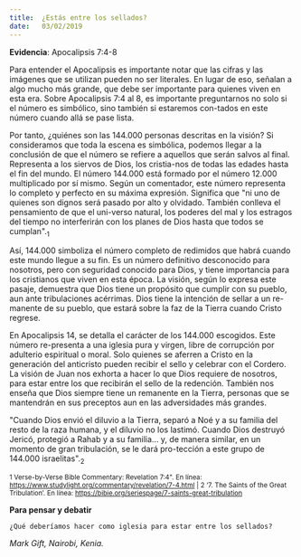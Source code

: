 ```yaml
---
title:  ¿Estás entre los sellados?
date:   03/02/2019
---
```


**Evidencia**: Apocalipsis 7:4-8 

Para entender el Apocalipsis es importante notar que las cifras y las imágenes que se utilizan pueden no ser literales. En lugar de eso, señalan a algo mucho más grande, que debe ser importante para quienes viven en esta era. Sobre Apocalipsis 7:4 al 8, es importante preguntarnos no solo si el número es simbólico, sino también si estaremos con-tados en este número cuando allá se pase lista. 

Por tanto, ¿quiénes son las 144.000 personas descritas en la visión? Si consideramos que toda la escena es simbólica, podemos llegar a la conclusión de que el número se refiere a aquellos que serán salvos al final. Representa a los siervos de Dios, los cristia-nos de todas las edades hasta el fin del mundo. El número 144.000 está formado por el número 12.000 multiplicado por sí mismo. Según un comentador, este número representa lo completo y perfecto en su máxima expresión. Significa que "ni uno de quienes son dignos será pasado por alto y olvidado. También conlleva el pensamiento de que el uni-verso natural, los poderes del mal y los estragos del tiempo no interferirán con los planes de Dios hasta que todos se cumplan".<sub>1</sub>

Así, 144.000 simboliza el número completo de redimidos que habrá cuando este mundo llegue a su fin. Es un número definitivo desconocido para nosotros, pero con seguridad conocido para Dios, y tiene importancia para los cristianos que viven en esta época. La visión, según lo expresa este pasaje, demuestra que Dios tiene un propósito que cumplir con su pueblo, aun ante tribulaciones acérrimas. Dios tiene la intención de sellar a un re-manente de su pueblo, que estará sobre la faz de la Tierra cuando Cristo regrese. 

En Apocalipsis 14, se detalla el carácter de los 144.000 escogidos. Este número re-presenta a una iglesia pura y virgen, libre de corrupción por adulterio espiritual o moral. Solo quienes se aferren a Cristo en la generación del anticristo pueden recibir el sello y celebrar con el Cordero. La visión de Juan nos exhorta a hacer lo que Dios requiere de nosotros, para estar entre los que recibirán el sello de la redención. También nos enseña que Dios siempre tiene un remanente en la Tierra, personas que se mantendrán en sus preceptos aun en las adversidades más grandes. 

"Cuando Dios envió el diluvio a la Tierra, separó a Noé y a su familia del resto de la raza humana, y el diluvio no los lastimó. Cuando Dios destruyó Jericó, protegió a Rahab y a su familia... y, de manera similar, en un momento de gran tribulación, se le dará pro-tección a este grupo de 144.000 israelitas".<sub>2 </sub>

<sub>1 Verse-by-Verse Bible Commentary: Revelation 7:4". En línea: https://www.studylight.org/commentary/revelation/7-4.html | 2 ‘7. The Saints of the Great Tribulation’. En línea: https://bibie.org/seriespage/7-saints-great-tribulation </sub>

**Para pensar y debatir**

`¿Qué deberíamos hacer como iglesia para estar entre los sellados?`

_Mark Gift, Nairobi, Kenia._
